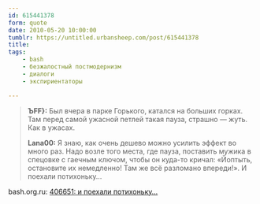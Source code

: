 ```yaml
---
id: 615441378
form: quote
date: 2010-05-20 10:00:00
tumblr: https://untitled.urbansheep.com/post/615441378
title: 
tags:
    - bash
    - безжалостный постмодернизм
    - диалоги
    - экспириентаторы

---
```


<blockquote>
<p><strong>ЪFF}:</strong> Был вчера в парке Горького, катался на больших горках. Там перед самой ужасной петлей такая пауза, страшно — жуть. Как в ужасах.</p>

<p><strong>Lana00:</strong> Я знаю, как очень дешево можно усилить эффект во много раз. Надо возле того места, где пауза, поставить мужика в спецовке с гаечным ключом, чтобы он куда-то кричал: «Йоптыть, остановите их немедленно! Там же всё разломано впереди!». И поехали потихоньку&hellip;</p>
</blockquote>

bash.org.ru: <a href="http://bash.org.ru/quote/406651">406651: и поехали потихоньку&hellip;</a>
